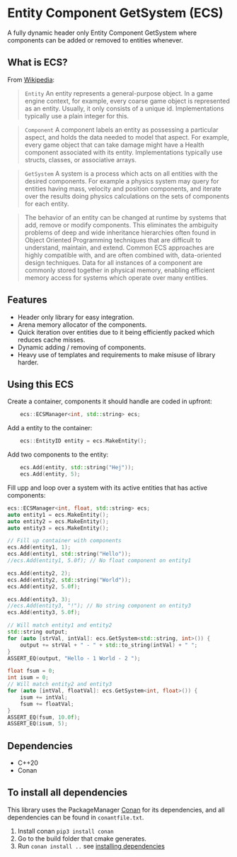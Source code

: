 # Entity Component GetSystem (ECS)
A fully dynamic header only Entity Component GetSystem where components can be added or removed to entities whenever.

## What is ECS?

From [Wikipedia](https://en.wikipedia.org/wiki/Entity_component_system):

>`Entity` An entity represents a general-purpose object. In a game engine context, for example, every coarse game object is represented as an entity. Usually, it only consists of a unique id. Implementations typically use a plain integer for this.

>`Component` A component labels an entity as possessing a particular aspect, and holds the data needed to model that aspect. For example, every game object that can take damage might have a Health component associated with its entity. Implementations typically use structs, classes, or associative arrays.

>`GetSystem` A system is a process which acts on all entities with the desired components. For example a physics system may query for entities having mass, velocity and position components, and iterate over the results doing physics calculations on the sets of components for each entity.

>The behavior of an entity can be changed at runtime by systems that add, remove or modify components. This eliminates the ambiguity problems of deep and wide inheritance hierarchies often found in Object Oriented Programming techniques that are difficult to understand, maintain, and extend. Common ECS approaches are highly compatible with, and are often combined with, data-oriented design techniques. Data for all instances of a component are commonly stored together in physical memory, enabling efficient memory access for systems which operate over many entities.

## Features
- Header only library for easy integration.
- Arena memory allocator of the components.
- Quick iteration over entities due to it being efficiently packed which reduces cache misses.
- Dynamic adding / removing of components.
- Heavy use of templates and requirements to make misuse of library harder.

## Using this ECS
Create a container, components it should handle are coded in upfront:
```c++
    ecs::ECSManager<int, std::string> ecs;
```

Add a entity to the container:
```c++
    ecs::EntityID entity = ecs.MakeEntity();
```

Add two components to the entity:
```c++
    ecs.Add(entity, std::string("Hej"));
    ecs.Add(entity, 5);
```

Fill upp and loop over a system with its active entities that has active components:
```c++
ecs::ECSManager<int, float, std::string> ecs;
auto entity1 = ecs.MakeEntity();
auto entity2 = ecs.MakeEntity();
auto entity3 = ecs.MakeEntity();

// Fill up container with components
ecs.Add(entity1, 1);
ecs.Add(entity1, std::string("Hello"));
//ecs.Add(entity1, 5.0f); // No float component on entity1

ecs.Add(entity2, 2);
ecs.Add(entity2, std::string("World"));
ecs.Add(entity2, 5.0f);

ecs.Add(entity3, 3);
//ecs.Add(entity3, "!"); // No string component on entity3
ecs.Add(entity3, 5.0f);

// Will match entity1 and entity2
std::string output;
for (auto [strVal, intVal]: ecs.GetSystem<std::string, int>()) {
    output += strVal + " - " + std::to_string(intVal) + " ";
}
ASSERT_EQ(output, "Hello - 1 World - 2 ");

float fsum = 0;
int isum = 0;
// Will match entity2 and entity3
for (auto [intVal, floatVal]: ecs.GetSystem<int, float>()) {
    isum += intVal;
    fsum += floatVal;
}
ASSERT_EQ(fsum, 10.0f);
ASSERT_EQ(isum, 5);
```

## Dependencies
- C++20
- Conan

## To install all dependencies
This library uses the PackageManager [Conan](https://conan.io) for its dependencies, and all dependencies can be found in `conantfile.txt`.
1. Install conan `pip3 install conan`
2. Go to the build folder that cmake generates.
3. Run `conan install ..` see [installing dependencies](https://docs.conan.io/en/1.7/using_packages/conanfile_txt.html)